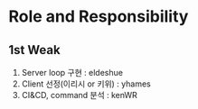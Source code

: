 
# Role and Responsibility

## 1st Weak

1. Server loop 구현 : eldeshue
2. Client 선정(이리시 or 키위) : yhames
3. CI&CD, command 분석 : kenWR